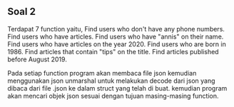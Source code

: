 
## Soal 2

Terdapat 7 function yaitu,
Find users who don't have any phone numbers. 
Find users who have articles. 
Find users who have "annis" on their name. 
Find users who have articles on the year 2020. 
Find users who are born in 1986. 
Find articles that contain "tips" on the title. 
Find articles published before August 2019.

Pada setiap function program akan membaca file json kemudian menggunakan json unmarshal untuk melakukan decode dari json yang dibaca dari file .json ke dalam struct yang telah di buat. kemudian program akan mencari objek json sesuai dengan tujuan masing-masing function.
